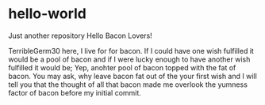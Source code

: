 # hello-world
Just another repository
Hello Bacon Lovers!

TerribleGerm30 here, I live for for bacon.  If I could have one wish fulfilled it would be a pool of bacon and if I were lucky enough to have another wish fulfilled it would be; Yep, anohter pool of bacon topped with the fat of bacon.  You may ask, why leave bacon fat out of the your first wish and I will tell you that the thought of all that bacon made me overlook the yumness factor of bacon before my initial commit.
